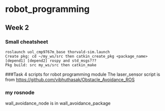 # robot_programming

## Week 2
### Small cheatsheet 
```
roslaunch uol_cmp9767m_base thorvald-sim.launch
Create pkg: cd ~/my_ws/src then catkin_create_pkg <package_name> [depend1] [depend2] rospy and std_msgs???
Pkg build: src my_ws/src then catkin_make 

```
###Task 4
scripts for robot programming module
The laser_sensor script is from https://github.com/vibhuthasak/Obstacle_Avoidance_ROS

### my rosnode
wall_avoidance_node is in wall_avoidance_package
